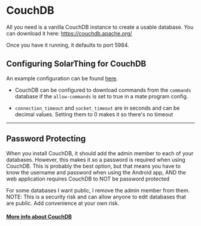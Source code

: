 # CouchDB
All you need is a vanilla CouchDB instance to create a usable database. You can download it here: https://couchdb.apache.org/

Once you have it running, it defaults to port 5984.

## Configuring SolarThing for CouchDB
An example configuration can be found [here](../../config_templates/databases/couchdb_template.json).

* CouchDB can be configured to download commands from the `commands` database if the `allow-commands` is set to true
in a mate program config.

* `connection_timeout` and `socket_timeout` are in seconds and can be decimal values. Setting them to 0 makes it so there's no timeout

---

## Password Protecting
When you install CouchDB, it should add the admin member to each of your databases. However, this makes it so
a password is required when using CouchDB. This is probably the best option, but that means you have to know
the username and password when using the Android app, AND the web application requires CouchDB to NOT be password protected

For some databases I want public, I remove the admin member from them. NOTE: This is a security risk and can
allow anyone to edit databases that are public. Add convenience at your own risk.

#### [More info about CouchDB](./couchdb_info.md)
